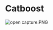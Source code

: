 # Catboost
![open capture.PNG](https://github.com/IshaTyagi721/CatBoost/blob/master]\/Capture.PNG?raw=true)
